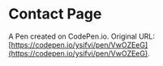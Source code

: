 # Contact Page

A Pen created on CodePen.io. Original URL: [https://codepen.io/ysifvi/pen/VwOZEeG](https://codepen.io/ysifvi/pen/VwOZEeG).

